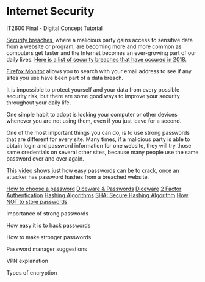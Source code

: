 # Internet Security
IT2600 Final - Digital Concept Tutorial 

[Security breaches](https://en.wikipedia.org/wiki/Data_breach), where a malicious party gains access to sensitive data from a website or program, are becoming more and more common as computers get faster and the Internet becomes an ever-growing part of our daily lives.
[Here is a list of security breaches that have occured in 2018.](https://www.identityforce.com/blog/2018-data-breaches) 

[Firefox Monitor](https://monitor.firefox.com/) allows you to search with your email address to see if any sites you use have been part of a data breach.

It is impossible to protect yourself and your data from every possible security risk, but there are some good ways to improve your security throughout your daily life.

One simple habit to adopt is locking your computer or other devices whenever you are not using them, even if you just leave for a second. 

One of the most important things you can do, is to use strong passwords that are different for every site. Many times, if a malicious party is able to obtain login and password information for one website, they will try those same credentials on several
other sites, because many people use the same password over and over again.

[This video](https://www.youtube.com/watch?v=7U-RbOKanYs) shows just how easy passwords can be to crack, once an attacker has password hashes from a breached website.

[How to choose a password](https://www.youtube.com/watch?v=3NjQ9b3pgIg)
[Diceware & Passwords](https://www.youtube.com/watch?v=Pe_3cFuSw1E)
[Diceware](http://world.std.com/~reinhold/diceware.html)
[2 Factor Authentication](https://www.youtube.com/watch?v=ZXFYT-BG2So)
[Hashing Algorithms](https://www.youtube.com/watch?v=b4b8ktEV4Bg)
[SHA: Secure Hashing Algorithm](https://www.youtube.com/watch?v=DMtFhACPnTY)
[How NOT to store passwords](https://www.youtube.com/watch?v=8ZtInClXe1Q)


Importance of strong passwords

How easy it is to hack passwords

How to make stronger passwords

Password manager suggestions

VPN explanation

Types of encryption
